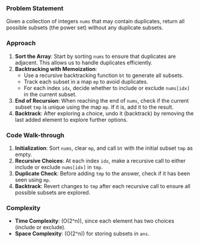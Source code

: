 ### Problem Statement
Given a collection of integers `nums` that may contain duplicates, return all possible subsets (the power set) without any duplicate subsets.

### Approach
1. **Sort the Array**: Start by sorting `nums` to ensure that duplicates are adjacent. This allows us to handle duplicates efficiently.
2. **Backtracking with Memoization**:
   - Use a recursive backtracking function `bt` to generate all subsets.
   - Track each subset in a map `mp` to avoid duplicates.
   - For each index `idx`, decide whether to include or exclude `nums[idx]` in the current subset.
3. **End of Recursion**: When reaching the end of `nums`, check if the current subset `tmp` is unique using the map `mp`. If it is, add it to the result.
4. **Backtrack**: After exploring a choice, undo it (backtrack) by removing the last added element to explore further options.

### Code Walk-through
1. **Initialization**: Sort `nums`, clear `mp`, and call `bt` with the initial subset `tmp` as empty.
2. **Recursive Choices**: At each index `idx`, make a recursive call to either include or exclude `nums[idx]` in `tmp`.
3. **Duplicate Check**: Before adding `tmp` to the answer, check if it has been seen using `mp`.
4. **Backtrack**: Revert changes to `tmp` after each recursive call to ensure all possible subsets are explored.

### Complexity
- **Time Complexity**: \(O(2^n)\), since each element has two choices (include or exclude).
- **Space Complexity**: \(O(2^n)\) for storing subsets in `ans`.

